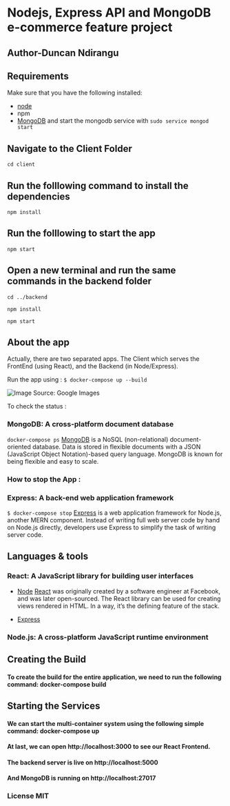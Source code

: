 # Nodejs, Express API and MongoDB e-commerce feature project

## Author-Duncan Ndirangu


## Requirements
Make sure that you have the following installed:
- [node](https://www.digitalocean.com/community/tutorials/how-to-install-node-js-on-ubuntu-18-04) 
- npm 
- [MongoDB](https://docs.mongodb.com/manual/tutorial/install-mongodb-on-ubuntu/) and start the mongodb service with `sudo service mongod start`

## Navigate to the Client Folder 
 `cd client`

## Run the folllowing command to install the dependencies 
 `npm install`

## Run the folllowing to start the app
 `npm start`

## Open a new terminal and run the same commands in the backend folder
 `cd ../backend`

 `npm install`

 `npm start`

## About the app
Actually, there are two separated apps. The Client which serves the FrontEnd (using React), and the Backend (in Node/Express).

Run the app using :
`$ docker-compose up --build`

![Image Source: [Google Images](https://sujaykundu.com/building-mern-apps-using-docker)](https://cdn-images-1.medium.com/max/2000/1*JJFt8gRBPBCjSwNYqhP3UA.png)


To check the status :
### MongoDB: A cross-platform document database

`docker-compose ps`
[MongoDB](https://www.mongodb.com/) is a NoSQL (non-relational) document-oriented database. Data is stored in flexible documents with a JSON (JavaScript Object Notation)-based query language. MongoDB is known for being flexible and easy to scale.

### How to stop the App :
### Express: A back-end web application framework

`$ docker-compose stop`
[Express](https://expressjs.com/) is a web application framework for Node.js, another MERN component. Instead of writing full web server code by hand on Node.js directly, developers use Express to simplify the task of writing server code.

## Languages & tools
### React: A JavaScript library for building user interfaces

- [Node](https://nodejs.org/en/)
[React](https://reactjs.org/) was originally created by a software engineer at Facebook, and was later open-sourced. The React library can be used for creating views rendered in HTML. In a way, it’s the defining feature of the stack.

- [Express](https://expressjs.com/)
### Node.js: A cross-platform JavaScript runtime environment

## Creating the Build

#### To create the build for the entire application, we need to run the following command: docker-compose build 

## Starting the Services

#### We can start the multi-container system using the following simple command: docker-compose up
#### At last, we can open http://localhost:3000 to see our React Frontend.
#### The backend server is live on http://localhost:5000
#### And MongoDB is running on http://localhost:27017


### License MIT

